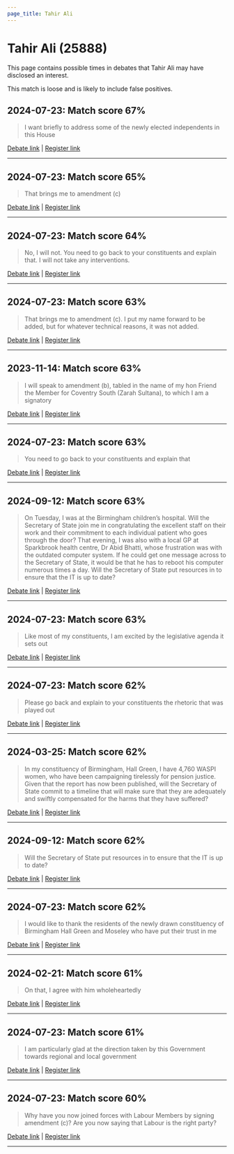 ```yaml
---
page_title: Tahir Ali
---
```


# Tahir Ali  (25888)

This page contains possible times in debates that Tahir Ali may have disclosed an interest.

This match is loose and is likely to include false positives. 



## 2024-07-23: Match score 67%

>I want briefly to address some of the newly elected independents in this House

[Debate link](https://www.theyworkforyou.com/debates/?id=2024-07-23d.622.0) | [Register link](https://www.theyworkforyou.com/mp/25888/register)


---



## 2024-07-23: Match score 65%

>That brings me to amendment (c)

[Debate link](https://www.theyworkforyou.com/debates/?id=2024-07-23d.622.0) | [Register link](https://www.theyworkforyou.com/mp/25888/register)


---



## 2024-07-23: Match score 64%

>No, I will not. You need to go back to your constituents and explain that. I will not take any interventions.

[Debate link](https://www.theyworkforyou.com/debates/?id=2024-07-23d.623.1) | [Register link](https://www.theyworkforyou.com/mp/25888/register)


---



## 2024-07-23: Match score 63%

>That brings me to amendment (c). I put my name forward to be added, but for whatever technical reasons, it was not added.

[Debate link](https://www.theyworkforyou.com/debates/?id=2024-07-23d.622.0) | [Register link](https://www.theyworkforyou.com/mp/25888/register)


---



## 2023-11-14: Match score 63%

>I will speak to amendment (b), tabled in the name of my hon Friend the Member for Coventry South (Zarah Sultana), to which I am a signatory

[Debate link](https://www.theyworkforyou.com/debates/?id=2023-11-14b.599.0) | [Register link](https://www.theyworkforyou.com/mp/25888/register)


---



## 2024-07-23: Match score 63%

>You need to go back to your constituents and explain that

[Debate link](https://www.theyworkforyou.com/debates/?id=2024-07-23d.623.1) | [Register link](https://www.theyworkforyou.com/mp/25888/register)


---



## 2024-09-12: Match score 63%

>On Tuesday, I was at the Birmingham children’s hospital. Will the Secretary of State join me in congratulating the excellent staff on their work and their commitment to each individual patient who goes through the door? That evening, I was also with a local GP at Sparkbrook health centre, Dr Abid Bhatti, whose frustration was with the outdated computer system. If he could get one message across to the Secretary of State, it would be that he has to reboot his computer numerous times a day. Will the Secretary of State put resources in to ensure that the IT is up to date?

[Debate link](https://www.theyworkforyou.com/debates/?id=2024-09-12b.998.5) | [Register link](https://www.theyworkforyou.com/mp/25888/register)


---



## 2024-07-23: Match score 63%

>Like most of my constituents, I am excited by the legislative agenda it sets out

[Debate link](https://www.theyworkforyou.com/debates/?id=2024-07-23d.622.0) | [Register link](https://www.theyworkforyou.com/mp/25888/register)


---



## 2024-07-23: Match score 62%

>Please go back and explain to your constituents the rhetoric that was played out

[Debate link](https://www.theyworkforyou.com/debates/?id=2024-07-23d.622.0) | [Register link](https://www.theyworkforyou.com/mp/25888/register)


---



## 2024-03-25: Match score 62%

>In my constituency of Birmingham, Hall Green, I have 4,760 WASPI women, who have been campaigning tirelessly for pension justice. Given that the report has now been published, will the Secretary of State commit to a timeline that will make sure that they are adequately and swiftly compensated for the harms that they have suffered?

[Debate link](https://www.theyworkforyou.com/debates/?id=2024-03-25b.1293.1) | [Register link](https://www.theyworkforyou.com/mp/25888/register)


---



## 2024-09-12: Match score 62%

>Will the Secretary of State put resources in to ensure that the IT is up to date?

[Debate link](https://www.theyworkforyou.com/debates/?id=2024-09-12b.998.5) | [Register link](https://www.theyworkforyou.com/mp/25888/register)


---



## 2024-07-23: Match score 62%

>I would like to thank the residents of the newly drawn constituency of Birmingham Hall Green and Moseley who have put their trust in me

[Debate link](https://www.theyworkforyou.com/debates/?id=2024-07-23d.622.0) | [Register link](https://www.theyworkforyou.com/mp/25888/register)


---



## 2024-02-21: Match score 61%

>On that, I agree with him wholeheartedly

[Debate link](https://www.theyworkforyou.com/debates/?id=2024-02-21c.785.1) | [Register link](https://www.theyworkforyou.com/mp/25888/register)


---



## 2024-07-23: Match score 61%

>I am particularly glad at the direction taken by this Government towards regional and local government

[Debate link](https://www.theyworkforyou.com/debates/?id=2024-07-23d.622.0) | [Register link](https://www.theyworkforyou.com/mp/25888/register)


---



## 2024-07-23: Match score 60%

>Why have you now joined forces with Labour Members by signing amendment (c)? Are you now saying that Labour is the right party?

[Debate link](https://www.theyworkforyou.com/debates/?id=2024-07-23d.622.0) | [Register link](https://www.theyworkforyou.com/mp/25888/register)


---


